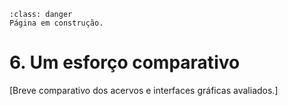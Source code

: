 ```{admonition} Atenção
:class: danger
Página em construção.
```

# 6. Um esforço comparativo

[Breve comparativo dos acervos e interfaces gráficas avaliados.]